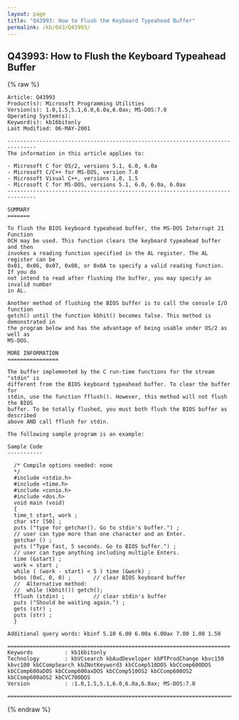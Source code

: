 ```yaml
---
layout: page
title: "Q43993: How to Flush the Keyboard Typeahead Buffer"
permalink: /kb/043/Q43993/
---
```


## Q43993: How to Flush the Keyboard Typeahead Buffer

{% raw %}

	Article: Q43993
	Product(s): Microsoft Programming Utilities
	Version(s): 1.0,1.5,5.1,6.0,6.0a,6.0ax; MS-DOS:7.0
	Operating System(s): 
	Keyword(s): kb16bitonly
	Last Modified: 06-MAY-2001
	
	-------------------------------------------------------------------------------
	The information in this article applies to:
	
	- Microsoft C for OS/2, versions 5.1, 6.0, 6.0a 
	- Microsoft C/C++ for MS-DOS, version 7.0 
	- Microsoft Visual C++, versions 1.0, 1.5 
	- Microsoft C for MS-DOS, versions 5.1, 6.0, 6.0a, 6.0ax 
	-------------------------------------------------------------------------------
	
	SUMMARY
	=======
	
	To flush the BIOS keyboard typeahead buffer, the MS-DOS Interrupt 21 Function
	0CH may be used. This function clears the keyboard typeahead buffer and then
	invokes a reading function specified in the AL register. The AL register can be
	0x01, 0x06, 0x07, 0x08, or 0x0A to specify a valid reading function. If you do
	not intend to read after flushing the buffer, you may specify an invalid number
	in AL.
	
	Another method of flushing the BIOS buffer is to call the console I/O function
	getch() until the function kbhit() becomes false. This method is demonstrated in
	the program below and has the advantage of being usable under OS/2 as well as
	MS-DOS.
	
	MORE INFORMATION
	================
	
	The buffer implemented by the C run-time functions for the stream "stdin" is
	different from the BIOS keyboard typeahead buffer. To clear the buffer for
	stdin, use the function fflush(). However, this method will not flush the BIOS
	buffer. To be totally flushed, you must both flush the BIOS buffer as described
	above AND call fflush for stdin.
	
	The following sample program is an example:
	
	Sample Code
	-----------
	
	  /* Compile options needed: none
	  */ 
	  #include <stdio.h>
	  #include <time.h>
	  #include <conio.h>
	  #include <dos.h>
	  void main (void)
	  {
	  time_t start, work ;
	  char str [50] ;
	  puts ("type for getchar(). Go to stdin's buffer.") ;
	  // user can type more than one character and an Enter.
	  getchar () ;
	  puts ("Type fast, 5 seconds. Go to BIOS buffer.") ;
	  // user can type anything including multiple Enters.
	  time (&start) ;
	  work = start ;
	  while ( (work - start) < 5 ) time (&work) ;
	  bdos (0xC, 0, 0) ;       // clear BIOS keyboard buffer
	  //  Alternative method:
	  //  while (kbhit()) getch();
	  fflush (stdin) ;         // clear stdin's buffer
	  puts ("Should be waiting again.") ;
	  gets (str) ;
	  puts (str) ;
	  }
	
	Additional query words: kbinf 5.10 6.00 6.00a 6.00ax 7.00 1.00 1.50
	
	======================================================================
	Keywords          : kb16bitonly 
	Technology        : kbVCsearch kbAudDeveloper kbPTProdChange kbvc150 kbvc100 kbCCompSearch kbZNotKeyword3 kbCComp510DOS kbCComp600DOS kbCComp600aDOS kbCComp600axDOS kbCComp510OS2 kbCComp600OS2 kbCComp600aOS2 kbCVC700DOS
	Version           : :1.0,1.5,5.1,6.0,6.0a,6.0ax; MS-DOS:7.0
	
	=============================================================================
	

{% endraw %}
